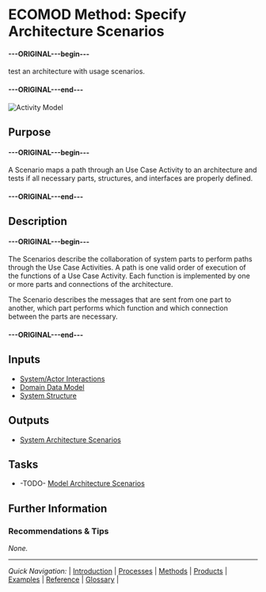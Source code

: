 # ECOMOD Method: Specify Architecture Scenarios

#### ---ORIGINAL---begin---
test an architecture with usage scenarios.
#### ---ORIGINAL---end---

![Activity Model](images/en-ecomod-method-architecture-scenarios.png)


## Purpose

#### ---ORIGINAL---begin---
A Scenario maps a path through an Use Case Activity to an architecture and tests if all necessary parts, structures, and interfaces are properly defined.
#### ---ORIGINAL---end---


## Description

#### ---ORIGINAL---begin---
The Scenarios describe the collaboration of system parts to perform paths through the Use Case Activities. A path is one valid order of execution of the functions of a Use Case Activity. Each function is implemented by one or more parts and connections of the architecture.

The Scenario describes the messages that are sent from one part to another, which part performs which function and which connection between the parts are necessary.
#### ---ORIGINAL---end---


## Inputs

+ [System/Actor Interactions](product_system-interactions.md)
+ [Domain Data Model](product_domain-data-model.md)
+ [System Structure](product_system-structure.md)


## Outputs

+ [System Architecture Scenarios](product_system-scenarios.md)


## Tasks

+ -TODO- [Model Architecture Scenarios](task_system-scenarios.md)


## Further Information

### Recommendations & Tips

_None._

---
_Quick Navigation:_ | [Introduction](index.md) | [Processes](processes.md) | [Methods](methods.md) | [Products](products.md) | [Examples](examples.md) | [Reference](quick-reference.md) | [Glossary](glossary.md) |
